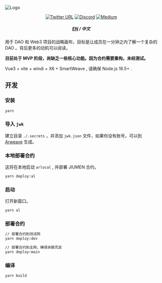 ![Logo](https://pic.tom24h.com/ors/jiumen-logo.svg)

<div align="center">

[![Twitter URL](https://img.shields.io/twitter/url?style=social&url=https%3A%2F%2Ftwitter.com%2Fzerodaonet)](https://twitter.com/zerodaonet)
[![Discord](https://img.shields.io/badge/Discord-gray?logo=discord)](https://discord.gg/K56C6jtr)
[![Medium](https://img.shields.io/badge/Medium-gray?logo=medium)](https://zerodao.medium.com/)

</div>

<h5 align="center">
  <a href="./README.md">EN</a>
  <span> / </span>
  <a >中文</a>
</h5>

用于 DAO 和 Web3 项目的战略画布，目标是让成员在一分钟之内了解一个复杂的 DAO 。背后更多的动机可以阅读。

**目前处于 MVP 阶段，尚缺乏一些核心功能。因为合约需要重构，未经测试。**

Vue3 + vite + windi + X6 + SmartWeave , 请确保 Node.js 16.5+ .

## 开发

### 安装

```bash
yarn
```

### 导入 `jwk`

建立目录 `./.secrets` ，并添加 `jwk.json` 文件，如果你没有账号，可以到 [Arweave](https://arweave.app/wallet/) 生成。

### 本地部署合约

这将在本地启动 `arlocal` , 并部署 JIUMEN 合约。

```bash
yarn deploy:al
```

### 启动

打开新窗口。

```bash
yarn al
```

### 部署合约

```bash
// 部署合约到测试网
yarn deploy:dev

// 部署合约到主网，确保余额充足
yarn deploy:main
```

### 编译

```bash
yarn build
```
